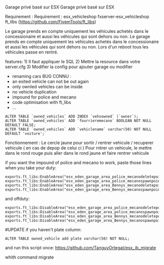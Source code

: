  Garage privé basé sur ESX	 Garage privé basé sur ESX
 
  
  Requirement : 	 Requirement : 
 esx_vehicleshop	 fxserver-esx_vehicleshop
 ft_libs (https://github.com/FivemTools/ft_libs)	
 
  
  Le garage prends en compte uniquement les véhicules achetés dans le concessionaire et aussi les véhicules qui sont dehors ou non.	 Le garage prends en compte uniquement les véhicules achetés dans le concessionaire et aussi les véhicules qui sont dehors ou non.
 Lors d'un reboot tous les véhicules passe en rentré.
 
  
  features:	 1) Il faut appliquer le SQL
 2) Mettre la resource dans votre server.cfg
 3) Modifier la config pour ajouter garage ou modifier
 
  
  - renaming cars	 BUG CONNU :
 - an exited vehicle can not be out again	
 - only ownled vehicles can be inside	
 - no vehicle duplication	
 - impound for police and mecano	
 - code optimisation with ft_libs	
 - ...	
 
  
  
 ```
 ALTER TABLE `owned_vehicles` ADD INDEX `vehsowned` (`owner`);	
 ALTER TABLE `owned_vehicles` ADD `fourrieremecano` BOOLEAN NOT NULL DEFAULT FALSE;	
 ALTER TABLE `owned_vehicles` ADD `vehiclename` varchar(50) NOT NULL DEFAULT 'voiture';	
 ```	
 
  
 Fonctionnement :
 Le cercle jaune pour sortir / rentrer vehicule / recuperer vehicule ( en cas de depop de celui ci )
 Pour rntrer un vehicule, le mettre dans le rond rouge puis aller dans le rond jaune et faire rentrer vehicule
  
if you want the impound of police and mecano to work, paste those lines when you take your duty:	

```	  	
exports.ft_libs:EnableArea("esx_eden_garage_area_police_mecanodeletepoint")	
exports.ft_libs:EnableArea("esx_eden_garage_area_police_mecanospawnpoint")	  	
exports.ft_libs:EnableArea("esx_eden_garage_area_Bennys_mecanodeletepoint")	
exports.ft_libs:EnableArea("esx_eden_garage_area_Bennys_mecanospawnpoint")	
```	

and offduty:	
```	
exports.ft_libs:DisableArea("esx_eden_garage_area_police_mecanodeletepoint")	
exports.ft_libs:DisableArea("esx_eden_garage_area_police_mecanospawnpoint")	  	
exports.ft_libs:DisableArea("esx_eden_garage_area_Bennys_mecanodeletepoint")	
exports.ft_libs:DisableArea("esx_eden_garage_area_Bennys_mecanospawnpoint")	
```
 
#UPDATE
if you haven't plate column:
```
ALTER TABLE owned_vehicle add plate varchar(50) NOT NULL;
```
and run this script once:
https://github.com/TanguyOrtegat/esx_jb_migrate

whith command migrate
